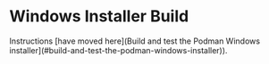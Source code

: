 # Windows Installer Build

Instructions [have moved here](Build and test the Podman Windows installer](#build-and-test-the-podman-windows-installer)).
